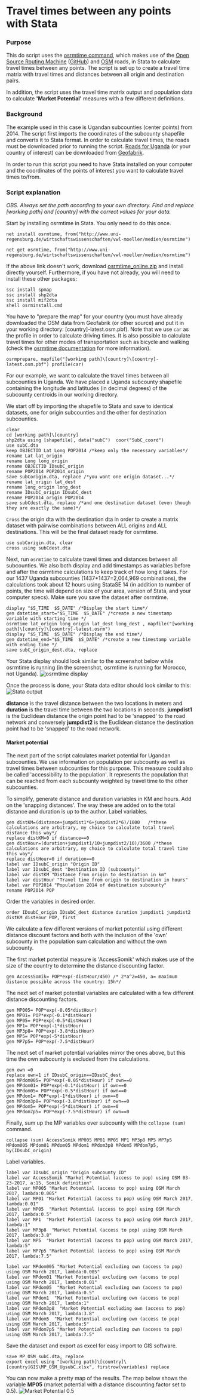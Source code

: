 # Travel times between any points with Stata

### Purpose
This do script uses the [osrmtime command](Calculate_Travel_Time_and_Distance_with_OpenStreetMap_Data_Using_the_Open_Source_Routing_Machine_OSRM.pdf), which makes use of the [Open Source Routing Machine](http://project-osrm.org/) ([GitHub](https://github.com/Project-OSRM)) and [OSM](https://www.openstreetmap.org) roads, in Stata to calculate travel times between any points. The script is set up to create a travel time matrix with travel times and distances between all origin and destination pairs.

In addition, the script uses the travel time matrix output and population data to calculate **'Market Potential'** measures with a few different definitions.

### Background
The example used in this case is Ugandan subcounties (center points) from 2014. The script first imports the coordinates of the subcounty shapefile and converts it to Stata format. In order to calculate travel times, the roads must be downloaded prior to running the script. [Roads for Uganda]( http://download.geofabrik.de/africa/uganda.html) (or your country of interest) can be downloaded from [Geofabrik](www.geofabrik.de).

In order to run this script you need to have Stata installed on your computer and the coordinates of the points of interest you want to calculate travel times to/from.



### Script explanation
*OBS. Always set the path according to your own directory. Find and replace [working path] and [country] with the correct values for your data.*

Start by installing osrmtime in Stata. You only need to do this once.
```
net install osrmtime, from("http://www.uni-regensburg.de/wirtschaftswissenschaften/vwl-moeller/medien/osrmtime")

net get osrmtime, from("http://www.uni-regensburg.de/wirtschaftswissenschaften/vwl-moeller/medien/osrmtime")
```
If the above link doesn't work, download [osrmtime_online.zip](osrmtime_online.zip) and install directly yourself. Furthermore, if you have not already, you will need to install these other packages:

```
ssc install spmap
ssc install shp2dta
ssc install mif2dta
shell osrminstall.cmd
```
You have to "prepare the map" for your country (you must have  already downloaded the OSM data from Geofabrik (or other source) and put it in your working directory: [country]-latest.osm.pbf). Note that we use `car` as the profile in order to calculate driving times. It is also possible to calculate travel times for other modes of transportation such as bicycle and walking (check the [osrmtime documentation](Calculate_Travel_Time_and_Distance_with_OpenStreetMap_Data_Using_the_Open_Source_Routing_Machine_OSRM.pdf) for more information).
```
osrmprepare, mapfile("[working path]\[country]\[country]-latest.osm.pbf") profile(car)
```
For our example, we want to calculate the travel times between all subcounties in Uganda. We have placed a Uganda subcounty shapefile containing the longitude and latitudes (in decimal degrees) of the subcounty centroids in our working directory.

We start off by importing the shapefile to Stata and save to identical datasets, one for origin subcounties and the other for destination subcounties.

```
clear
cd [working path]\[country]
shp2dta using [shapefile], data("subC")  coor("SubC_coord")
use subC.dta
keep OBJECTID Lat Long POP2014 /*keep only the necessary variables*/
rename Lat lat_origin
rename Long long_origin
rename OBJECTID IDsubC_origin
rename POP2014 POP2014_origin
save subCorigin.dta, replace /*you want one origin dataset...*/
rename lat_origin lat_dest
rename long_origin long_dest
rename IDsubC_origin IDsubC_dest
rename POP2014_origin POP2014
save subCdest.dta, replace /*and one destination dataset (even though they are exactly the same)*/
```
`Cross` the origin dta with the destination dta in order to create a matrix dataset with pairwise combinations between ALL origins and ALL destinations. This will be the final dataset ready for osrmtime.
```
use subCorigin.dta, clear
cross using subCdest.dta
```
Next, run `osrmtime` to calculate travel times and distances between all subcounties. We also both display and add timestamps as variables before and after the osrmtime calculations to keep track of how long it takes. For our 1437 Uganda subcounties (1437*1437=2,064,969 combinations), the calculations took about 12 hours using StataSE 14 (in addition to number of points, the time will depend on size of your area, version of Stata, and your computer specs). Make sure you save the dataset after osrmtime.
```
display "$S_TIME  $S_DATE" /*Display the start time*/
gen datetime_start="$S_TIME  $S_DATE" /*create a new timestamp variable with starting time */
osrmtime lat_origin long_origin lat_dest long_dest , mapfile("[working path]\[country]\[country]-latest.osrm")
display "$S_TIME  $S_DATE" /*Display the end time*/
gen datetime_end="$S_TIME  $S_DATE" /*create a new timestamp variable with ending time */
save subC_origin_dest.dta, replace
```
Your Stata display should look similar to the screenshot below while osrmtime is running (in the screenshot, osrmtime is running for Morocco, not Uganda).
![osrmtime display](osrmtime_stata_display.png)

Once the process is done, your Stata data editor should look similar to this:
![Stata output](Stataoutput.PNG)

**distance** is the travel distance between the two locations in meters and **duration** is the travel time between the two locations in seconds. **jumpdist1** is the Euclidean distance the origin point had to be 'snapped' to the road network and conversely **jumpdist2** is the Euclidean distance the destination point had to be 'snapped' to the road network.

#### Market potential
The next part of the script calculates market potential for Ugandan subcounties. We use information on population per subcounty as well as travel times between subcounties for this purpose. This measure could also be called 'accessibility to the population'. It represents the population that can be reached from each subcounty weighted by travel time to the other subcounties.

To simplify, generate distance and duration variables in KM and hours. Add on the 'snapping distances'. The way these are added on to the total distance and duration is up to the author. Label variables.
```
gen distKM=(distance+jumpdist1*6+jumpdist2*6)/1000   /*these calculations are arbitrary, my choice to calculate total travel distance this way*/
replace distKM=0 if distance==0
gen distHour=(duration+jumpdist1/10+jumpdist2/10)/3600 /*these calculations are arbitrary, my choice to calculate total travel time this way*/
replace distHour=0 if duration==0
label var IDsubC_origin "Origin ID"
label var IDsubC_dest "Destination ID (subcounty)"
label var distKM "Distance from origin to destination in km"
label var distHour "Travel time from origin to destination in hours"
label var POP2014 "Population 2014 of destination subcounty"
rename POP2014 POP
```
Order the variables in desired order.
```
order IDsubC_origin IDsubC_dest distance duration jumpdist1 jumpdist2 distKM distHour POP, first
```
We calculate a few different versions of market potential using different distance discount factors and both with the inclusion of the 'own' subcounty in the population sum calculation and without the own subcounty.

The first market potential measure is 'AccessSomik' which makes use of the size of the country to determine the distance discounting factor.
```
gen AccessSomik= POP*exp(-distHour/450) /* 2*a^2=450, a= maximum distance possible across the country: 15h*/
```
The next set of market potential variables are calculated with a few different distance discounting factors.
```
gen MP005= POP*exp(-0.05*distHour)
gen MP01= POP*exp(-0.1*distHour)
gen MP05= POP*exp(-0.5*distHour)
gen MP1= POP*exp(-1*distHour)
gen MP3p8= POP*exp(-3.8*distHour)
gen MP5= POP*exp(-5*distHour)
gen MP7p5= POP*exp(-7.5*distHour)
```
The next set of market potential variables mirror the ones above, but this time the own subcounty is excluded from the calculations.
```
gen own =0
replace own=1 if IDsubC_origin==IDsubC_dest
gen MPdom005= POP*exp(-0.05*distHour) if own==0
gen MPdom01= POP*exp(-0.1*distHour) if own==0
gen MPdom05= POP*exp(-0.5*distHour) if own==0
gen MPdom1= POP*exp(-1*distHour) if own==0
gen MPdom3p8= POP*exp(-3.8*distHour) if own==0
gen MPdom5= POP*exp(-5*distHour) if own==0
gen MPdom7p5= POP*exp(-7.5*distHour) if own==0
```
Finally, sum up the MP variables over subcounty with the `collapse (sum)` command.
```
collapse (sum) AccessSomik MP005 MP01 MP05 MP1 MP3p8 MP5 MP7p5 MPdom005 MPdom01 MPdom05 MPdom1 MPdom3p8 MPdom5 MPdom7p5, by(IDsubC_origin)
```
Label variables.
```
label var IDsubC_origin "Origin subcounty ID"
label var AccessSomik "Market Potential (access to pop) using OSM 03-23-2017, a:15, Somik definition"
label var MP005 "Market Potential (access to pop) using OSM March 2017, lambda:0.005"
label var MP01 "Market Potential (access to pop) using OSM March 2017, lambda:0.01"
label var MP05  "Market Potential (access to pop) using OSM March 2017, lambda:0.5"
label var MP1  "Market Potential (access to pop) using OSM March 2017, lambda:1"
label var MP3p8  "Market Potential (access to pop) using OSM March 2017, lambda:3.8"
label var MP5  "Market Potential (access to pop) using OSM March 2017, lambda:5"
label var MP7p5 "Market Potential (access to pop) using OSM March 2017, lambda:7.5"

label var MPdom005 "Market Potential excluding own (access to pop) using OSM March 2017, lambda:0.005"
label var MPdom01 "Market Potential excluding own (access to pop) using OSM March 2017, lambda:0.01"
label var MPdom05  "Market Potential excluding own (access to pop) using OSM March 2017, lambda:0.5"
label var MPdom1  "Market Potential excluding own (access to pop) using OSM March 2017, lambda:1"
label var MPdom3p8  "Market Potential excluding own (access to pop) using OSM March 2017, lambda:3.8"
label var MPdom5  "Market Potential excluding own (access to pop) using OSM March 2017, lambda:5"
label var MPdom7p5 "Market Potential excluding own (access to pop) using OSM March 2017, lambda:7.5"
```
Save the dataset and export as excel for easy import to GIS software.
```
save MP_OSM_subC.dta, replace
export excel using "[working path]\[country]\[country]GIS\MP_OSM_UgsubC.xlsx", firstrow(variables) replace
```
You can now make a pretty map of the results. The map below shows the variable **MP05** (market potential with a distance discounting factor set to 0.5).
![Market Potential 0.5](MP05.jpg)
